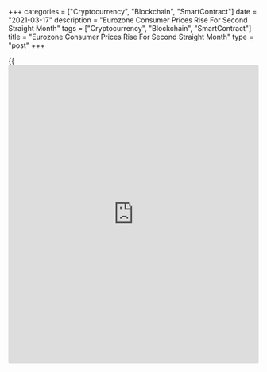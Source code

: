 +++
categories = ["Cryptocurrency", "Blockchain", "SmartContract"]
date = "2021-03-17"
description = "Eurozone Consumer Prices Rise For Second Straight Month"
tags = ["Cryptocurrency", "Blockchain", "SmartContract"]
title = "Eurozone Consumer Prices Rise For Second Straight Month"
type = "post"
+++

{{<iframe id="large-banner" src="https://www.bounty.group/#slide=15.0" width="100%" height="600" scrolling="no" style="border: 0px solid rgb(216, 221, 230); border-radius: 3px;">}}

Eurozone consumer prices increased for the second straight month in
February, final data from Eurostat showed on Thursday.

The consumer price index rose 0.9 percent year-on-year, the same rate as
in January. A year earlier, the rate was 1.2 percent.

Inflation was in positive territory for the second straight month and in
line with the preliminary estimate.

Core inflation, which excludes prices of energy, food, alcohol &
tobacco, eased to 1.1 percent from 1.4 percent in January. The core rate
also came in line with the estimate published on March 2.

Compared to the previous month, consumer prices rose 0.2 percent in
February, as initially estimated.

Food, alcohol and tobacco prices climbed 1.3 percent annually and non-
energy industrial goods prices gained 1 percent. Cost of services grew
1.2 percent, while energy prices dropped 1.7 percent.

For comments and feedback [contact](https://www.playgroundfx.com/contact/): editorial@rtt[news](https://www.letsplayfx.com/blog/forex-news-website/).com

[Economic News][1]

 **What parts of the world are seeing the best (and worst) economic
performances lately? Click[here][2] to check out our [Econ Scorecard][2]
and find out! See up-to-the-moment [ranking](https://www.playgroundfx.com/blog/crypto-exchange-ranking/)s for the best and worst
performers in [GDP][3], [unemployment rate][4], [inflation][5] and much
more.**

   1. www.rtt[news](https://www.letsplayfx.com/blog/forex-news-website/).com/Content/EconomicNews.aspx
   2. www.rtt[news](https://www.letsplayfx.com/blog/forex-news-website/).com/economic-scorecard/world-rank/industrial-production/highest-performance.aspx
   3. www.rtt[news](https://www.letsplayfx.com/blog/forex-news-website/).com/economic-scorecard/world-rank/GDP/highest-performance.aspx
   4. www.rtt[news](https://www.letsplayfx.com/blog/forex-news-website/).com/economic-scorecard/world-rank/unemployment-rate/lowest-performance.aspx
   5. www.rtt[news](https://www.letsplayfx.com/blog/forex-news-website/).com/economic-scorecard/world-rank/CPI/highest-performance.aspx